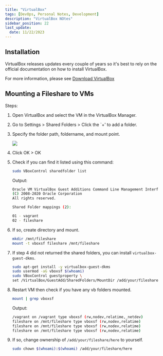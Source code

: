 ```yaml
---
title: "VirtualBox"
tags: [DevOps, Personal Notes, Development]
description: "VirtualBox NOtes"
sidebar_position: 22
last_update:
  date: 11/22/2023
---
```



## Installation 

VirtualBox releases updates every couple of years so it's best  to rely on the official documentation on how to install VirtualBox.

For more information, please see [Download VirtualBox](https://www.virtualbox.org/wiki/Downloads)


## Mounting a Fileshare to VMs 

Steps:

1. Open VirtualBox and select the VM in the VirtualBox Manager.

2. Go to Settings > Shared Folders > Click the `+' to add a folder.

3. Specify the folder path, foldername, and mount point.

    ![](/img/docs/12192024-vbox-mounting-fileshare-2.png)

4. Click OK > OK

6. Check if you can find it listed using this command:

    ```bash
    sudo VBoxControl sharedfolder list 
    ```

    Output:

    ```bash
    Oracle VM VirtualBox Guest Additions Command Line Management Interface Version 5.2.42_Ubuntu
    (C) 2008-2020 Oracle Corporation
    All rights reserved.

    Shared Folder mappings (2):

    01 - vagrant
    02 - fileshare 
    ```

7. If so, create directory and mount.

    ```bash
    mkdir /mnt/fileshare
    mount -t vboxsf fileshare /mnt/fileshare
    ```

8. If step 4 did not returned the shared folders, you can install `virtualbox-guest-dkms`.

    ```bash
    sudo apt-get install -y virtualbox-guest-dkms
    sudo usermod -aG vboxsf $(whoami)
    sudo VBoxControl guestproperty \
    set /VirtualBox/GuestAdd/SharedFolders/MountDir /add/your/fileshare/here 
    ```

9. Restart VM then check if you have any vb folders mounted.

    ```bash
    mount | grep vboxsf 
    ```

    Output:

    ```bash
    /vagrant on /vagrant type vboxsf (rw,nodev,relatime,_netdev)
    fileshare on /mnt/fileshare type vboxsf (rw,nodev,relatime)
    fileshare on /mnt/fileshare type vboxsf (rw,nodev,relatime)
    fileshare on /mnt/fileshare type vboxsf (rw,nodev,relatime)  
    ```

10. If so, change ownership of `/add/your/fileshare/here` to yourself.

    ```bash
    sudo chown $(whoami):$(whoami) /add/your/fileshare/here
    ```